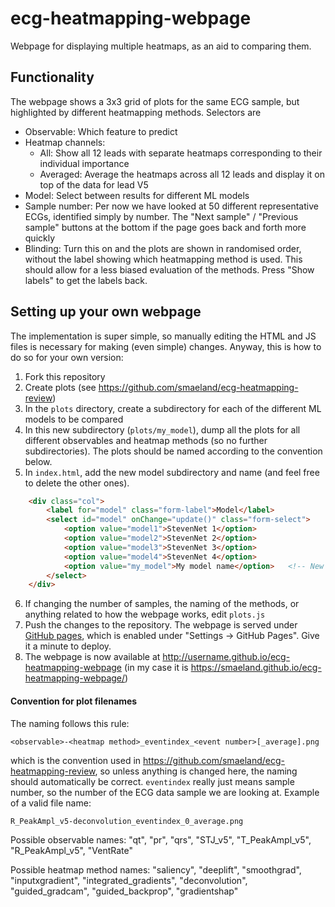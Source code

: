 # ecg-heatmapping-webpage

Webpage for displaying multiple heatmaps, as an aid to comparing them.

## Functionality
The webpage shows a 3x3 grid of plots for the same ECG sample, but highlighted by different heatmapping methods.
Selectors are
 - Observable: Which feature to predict
 - Heatmap channels:
   - All: Show all 12 leads with separate heatmaps corresponding to their individual importance 
   - Averaged: Average the heatmaps across all 12 leads and display it on top of the data for lead V5
 - Model: Select between results for different ML models 
 - Sample number: Per now we have looked at 50 different representative ECGs, identified simply by number. The "Next sample" / "Previous sample" buttons at the bottom if the page goes back and forth more quickly
 - Blinding: Turn this on and the plots are shown in randomised order, without the label showing which heatmapping method is used. This should allow for a less biased evaluation of the methods. Press "Show labels" to get the labels back.

## Setting up your own webpage

The implementation is super simple, so manually editing the HTML and JS files is necessary for making (even simple) changes. Anyway, this is how to do so for your own version:
1. Fork this repository
2. Create plots (see https://github.com/smaeland/ecg-heatmapping-review)
3. In the `plots` directory, create a subdirectory for each of the different ML models to be compared
4. In this new subdirectory (`plots/my_model`), dump all the plots for all different observables and heatmap methods (so no further subdirectories). The plots should be named according to the convention below.
5. In `index.html`, add the new model subdirectory and name (and feel free to delete the other ones). 
  ```html
      <div class="col">
          <label for="model" class="form-label">Model</label>
          <select id="model" onChange="update()" class="form-select">
              <option value="model1">StevenNet 1</option>
              <option value="model2">StevenNet 2</option>
              <option value="model3">StevenNet 3</option>
              <option value="model4">StevenNet 4</option>
              <option value="my_model">My model name</option>   <!-- New entry -->
          </select>
      </div>
  ```
6. If changing the number of samples, the naming of the methods, or anything related to how the webpage works, edit `plots.js`
7. Push the changes to the repository. The webpage is served under [GitHub pages](https://pages.github.com/), which is enabled under "Settings -> GitHub Pages". Give it a minute to deploy.
8. The webpage is now available at http://username.github.io/ecg-heatmapping-webpage (in my case it is https://smaeland.github.io/ecg-heatmapping-webpage/)

#### Convention for plot filenames

The naming follows this rule:
```
<observable>-<heatmap method>_eventindex_<event number>[_average].png
```
which is the convention used in https://github.com/smaeland/ecg-heatmapping-review, so unless anything is changed here, the naming should automatically be correct. `eventindex` really just means sample number, so the number of the ECG data sample we are looking at. Example of a valid file name:
```
R_PeakAmpl_v5-deconvolution_eventindex_0_average.png
```

Possible observable names: "qt", "pr", "qrs", "STJ_v5", "T_PeakAmpl_v5", "R_PeakAmpl_v5", "VentRate"

Possible heatmap method names: "saliency", "deeplift", "smoothgrad", "inputxgradient", "integrated_gradients", "deconvolution", "guided_gradcam", "guided_backprop", "gradientshap"
